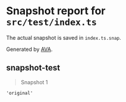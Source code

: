 # Snapshot report for `src/test/index.ts`

The actual snapshot is saved in `index.ts.snap`.

Generated by [AVA](https://ava.li).

## snapshot-test

> Snapshot 1

    'original'
